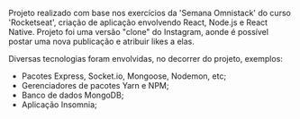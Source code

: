 Projeto realizado com base nos exercícios da 'Semana Omnistack' do curso 'Rocketseat', criação de aplicação envolvendo React, Node.js e React Native.
Projeto foi uma versão "clone" do Instagram, aonde é possível postar uma nova publicação e atribuir likes a elas.

Diversas tecnologias foram envolvidas, no decorrer do projeto, exemplos: 
- Pacotes Express, Socket.io, Mongoose, Nodemon, etc;
- Gerenciadores de pacotes Yarn e NPM;
- Banco de dados MongoDB;
- Aplicação Insomnia;
